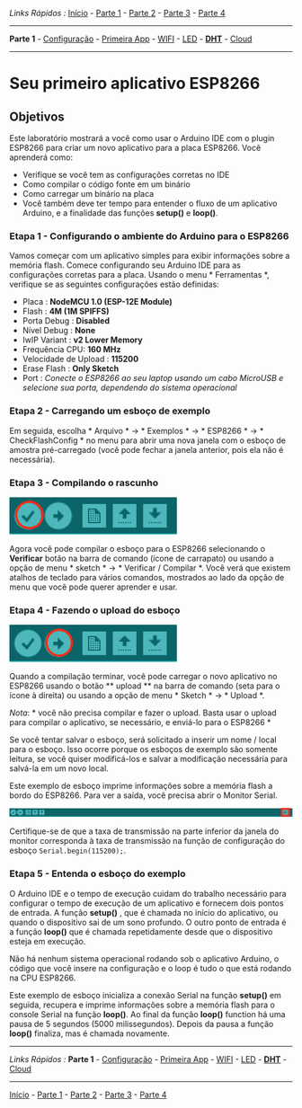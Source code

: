 *Links Rápidos :*
[Início](/README.pt.md) - [Parte 1](part1/README.md) - [Parte 2](part2/README.md) - [Parte 3](part3/README.md) - [Parte 4](part4/README.md)
***
**Parte 1** - [Configuração](PREREQ.md) - [Primeira App](FIRSTAPP.md) - [WIFI](WIFI.md) - [LED](LED.md) - [**DHT**](DHT.md) - [Cloud](IOTCLOUD.md)
***


# Seu primeiro aplicativo ESP8266

## Objetivos

Este laboratório mostrará a você como usar o Arduino IDE com o plugin ESP8266 para criar um novo aplicativo para a placa ESP8266. Você aprenderá como:

- Verifique se você tem as configurações corretas no IDE
- Como compilar o código fonte em um binário
- Como carregar um binário na placa
- Você também deve ter tempo para entender o fluxo de um aplicativo Arduino, e a finalidade das funções **setup()** e **loop()**.

### Etapa 1 - Configurando o ambiente do Arduino para o ESP8266

Vamos começar com um aplicativo simples para exibir informações sobre a memória flash. Comece configurando seu Arduino IDE para as configurações corretas para a placa. Usando o menu * Ferramentas *, verifique se as seguintes configurações estão definidas:

- Placa : **NodeMCU 1.0 (ESP-12E Module)**
- Flash : **4M (1M SPIFFS)**
- Porta Debug : **Disabled**
- Nível Debug : **None**
- IwIP Variant : **v2 Lower Memory**
- Frequência CPU: **160 MHz**
- Velocidade de Upload : **115200**
- Erase Flash : **Only Sketch**
- Port : *Conecte o ESP8266 ao seu laptop usando um cabo MicroUSB e selecione sua porta, dependendo do sistema operacional*

### Etapa 2 - Carregando um esboço de exemplo

Em seguida, escolha * Arquivo * -> * Exemplos * -> * ESP8266 * -> * CheckFlashConfig * no menu para abrir uma nova janela com o esboço de amostra pré-carregado (você pode fechar a janela anterior, pois ela não é necessária).

### Etapa 3 - Compilando o rascunho

![Comando de Verificação](../images/verify.png)

Agora você pode compilar o esboço para o ESP8266 selecionando o **Verificar** botão na barra de comando (ícone de carrapato) ou usando a opção de menu * sketch * -> * Verificar / Compilar *. Você verá que existem atalhos de teclado para vários comandos, mostrados ao lado da opção de menu que você pode querer aprender e usar.

### Etapa 4 - Fazendo o upload do esboço

![Comando de Upload](../images/upload.png)

Quando a compilação terminar, você pode carregar o novo aplicativo no ESP8266 usando o botão ** upload ** na barra de comando (seta para o ícone à direita) ou usando a opção de menu * Sketch * -> * Upload *.

*Nota*: * você não precisa compilar e fazer o upload. Basta usar o upload para compilar o aplicativo, se necessário, e enviá-lo para o ESP8266 *

Se você tentar salvar o esboço, será solicitado a inserir um nome / local para o esboço. Isso ocorre porque os esboços de exemplo são somente leitura, se você quiser modificá-los e salvar a modificação necessária para salvá-la em um novo local.

Este exemplo de esboço imprime informações sobre a memória flash a bordo do ESP8266. Para ver a saída, você precisa abrir o Monitor Serial.

![Monitor Serial](../images/SerialMonitor.png)

Certifique-se de que a taxa de transmissão na parte inferior da janela do monitor corresponda à taxa de transmissão na função de configuração do esboço `Serial.begin(115200);`.

### Etapa 5 - Entenda o esboço do exemplo

O Arduino IDE e o tempo de execução cuidam do trabalho necessário para configurar o tempo de execução de um aplicativo e fornecem dois pontos de entrada.  A função **setup()** , que é chamada no início do aplicativo, ou quando o dispositivo sai de um sono profundo.  O outro ponto de entrada é a função **loop()** que é chamada repetidamente desde que o dispositivo esteja em execução.

Não há nenhum sistema operacional rodando sob o aplicativo Arduino, o código que você insere na configuração e o loop é tudo o que está rodando na CPU ESP8266.

Este exemplo de esboço inicializa a conexão Serial na função **setup()** em seguida, recupera e imprime informações sobre a memória flash para o console Serial na função **loop()**.  Ao final da função **loop()** function há uma pausa de 5 segundos (5000 milissegundos).  Depois da pausa a função **loop()** finaliza, mas é chamada novamente.

***
*Links Rápidos :*
**Parte 1** - [Configuração](PREREQ.md) - [Primeira App](FIRSTAPP.md) - [WIFI](WIFI.md) - [LED](LED.md) - [**DHT**](DHT.md) - [Cloud](IOTCLOUD.md)
***
[Início](/README.pt.md) - [Parte 1](part1/README.md) - [Parte 2](part2/README.md) - [Parte 3](part3/README.md) - [Parte 4](part4/README.md)
